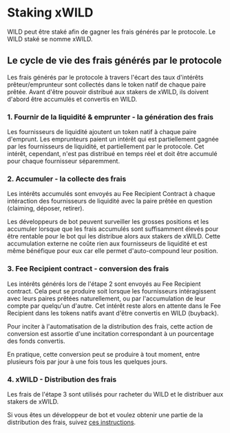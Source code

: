 # Staking xWILD

WILD peut être staké afin de gagner les frais générés par le protocole. Le WILD staké se nomme xWILD.

## Le cycle de vie des frais générés par le protocole

Les frais générés par le protocole à travers l'écart des taux d'intérêts prêteur/emprunteur sont collectés dans le token natif de chaque paire prêtée. Avant d'être pouvoir distribué aux stakers de xWILD, ils doivent d'abord être accumulés et convertis en WILD.

### 1. Fournir de la liquidité & emprunter - la génération des frais

Les fournisseurs de liquidité ajoutent un token natif à chaque paire d'emprunt. Les emprunteurs paient un intérêt qui est partiellement gagnée par les fournisseurs de liquidité, et partiellement par le protocole. Cet intérêt, cependant, n'est pas distribué en temps réel et doit être accumulé pour chaque fournisseur séparemment.

### 2. Accumuler - la collecte des frais

Les intérêts accumulés sont envoyés au Fee Recipient Contract à chaque intéraction des fournisseurs de liquidité avec la paire prêtée en question \(claiming, déposer, retirer\).

Les développeurs de bot peuvent surveiller les grosses positions et les accumuler lorsque que les frais accumulés sont suffisamment élevés pour être rentable pour le bot qui les distribue alors aux stakers de xWILD. Cette accumulation externe ne coûte rien aux fournisseurs de liquidité et est même bénéfique pour eux car elle permet d'auto-compound leur position.

### 3. Fee Recipient contract - conversion des frais

Les intérêts générés lors de l'étape 2 sont envoyés au Fee Recipient contract. Cela peut se produire soit lorsque les fournisseurs intéragissent avec leurs paires prêtées naturellement, ou par l'accumulation de leur compte par quelqu'un d'autre. Cet intérêt reste alors en attente dans le Fee Recipient dans les tokens natifs avant d'être convertis en WILD \(buyback\).

Pour inciter à l'automatisation de la distribution des frais, cette action de conversion est assortie d'une incitation correspondant à un pourcentage des fonds convertis.

En pratique, cette conversion peut se produire à tout moment, entre plusieurs fois par jour à une fois tous les quelques jours.

### 4. xWILD - Distribution des frais

Les frais de l'étape 3 sont utilisés pour racheter du WILD et le distribuer aux stakers de xWILD.

Si vous êtes un développeur de bot et voulez obtenir une partie de la distribution des frais, suivez [ces instructions](https://github.com/WildCredit/mev-job-board/blob/main/specs/wild-credit.md).

